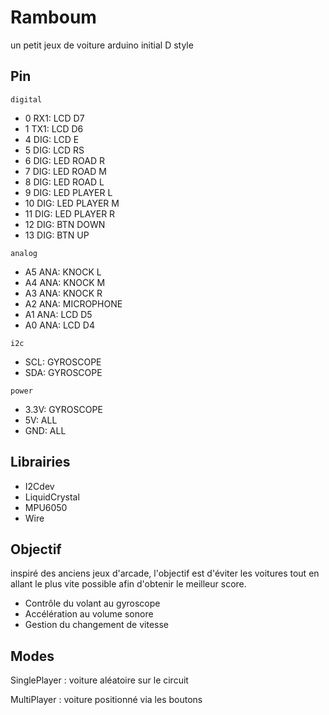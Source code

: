 # Ramboum
un petit jeux de voiture arduino initial D style

## Pin

```
digital
```

- 0  RX1: LCD D7
- 1  TX1: LCD D6
- 4  DIG: LCD E
- 5  DIG: LCD RS
- 6  DIG: LED ROAD R
- 7  DIG: LED ROAD M
- 8  DIG: LED ROAD L
- 9  DIG: LED PLAYER L
- 10 DIG: LED PLAYER M
- 11 DIG: LED PLAYER R
- 12 DIG: BTN DOWN
- 13 DIG: BTN UP

```
analog
```

- A5 ANA: KNOCK L
- A4 ANA: KNOCK M
- A3 ANA: KNOCK R
- A2 ANA: MICROPHONE
- A1 ANA: LCD D5
- A0 ANA: LCD D4

```
i2c
```

- SCL: GYROSCOPE
- SDA: GYROSCOPE

```
power
```

- 3.3V: GYROSCOPE
- 5V: ALL
- GND: ALL

## Librairies

- I2Cdev
- LiquidCrystal
- MPU6050
- Wire

## Objectif

inspiré des anciens jeux d'arcade, l'objectif est d'éviter les voitures tout en allant le plus vite possible afin d'obtenir le meilleur score.

- Contrôle du volant au gyroscope
- Accélération au volume sonore
- Gestion du changement de vitesse

## Modes

SinglePlayer : voiture aléatoire sur le circuit

MultiPlayer : voiture positionné via les boutons
